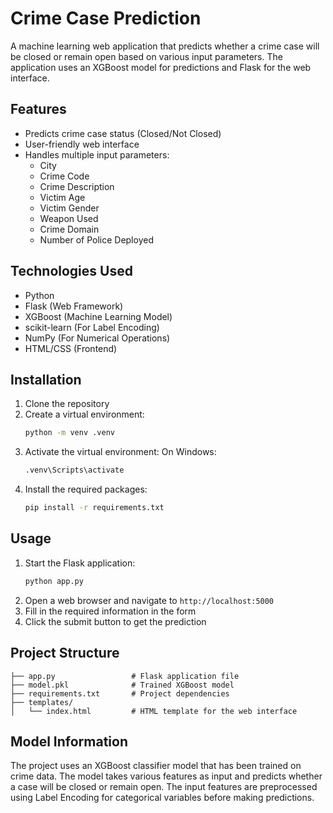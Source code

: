 # Crime Case Prediction

A machine learning web application that predicts whether a crime case will be closed or remain open based on various input parameters. The application uses an XGBoost model for predictions and Flask for the web interface.

## Features

- Predicts crime case status (Closed/Not Closed)
- User-friendly web interface
- Handles multiple input parameters:
  - City
  - Crime Code
  - Crime Description
  - Victim Age
  - Victim Gender
  - Weapon Used
  - Crime Domain
  - Number of Police Deployed

## Technologies Used

- Python
- Flask (Web Framework)
- XGBoost (Machine Learning Model)
- scikit-learn (For Label Encoding)
- NumPy (For Numerical Operations)
- HTML/CSS (Frontend)

## Installation

1. Clone the repository
2. Create a virtual environment:
   ```bash
   python -m venv .venv
   ```
3. Activate the virtual environment:
   On Windows:
     ```bash
     .venv\Scripts\activate
     ```
4. Install the required packages:
   ```bash
   pip install -r requirements.txt
   ```

## Usage

1. Start the Flask application:
   ```bash
   python app.py
   ```
2. Open a web browser and navigate to `http://localhost:5000`
3. Fill in the required information in the form
4. Click the submit button to get the prediction

## Project Structure

```
├── app.py                 # Flask application file
├── model.pkl              # Trained XGBoost model
├── requirements.txt       # Project dependencies
├── templates/
│   └── index.html         # HTML template for the web interface
```

## Model Information

The project uses an XGBoost classifier model that has been trained on crime data. The model takes various features as input and predicts whether a case will be closed or remain open. The input features are preprocessed using Label Encoding for categorical variables before making predictions.
